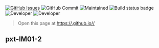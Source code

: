 [![GitHub Issues](https://img.shields.io/github/issues/xinabox/pxt-CS11.svg)](https://github.com/xinabox/pxt-CS11/issues) 
![GitHub Commit](https://img.shields.io/github/last-commit/xinabox/pxt-CS11) 
![Maintained](https://img.shields.io/maintenance/yes/2020) 
![Build status badge](https://github.com/xinabox/pxt-CS11/workflows/maker/badge.svg)
![Developer](https://img.shields.io/badge/Developer-lb-blue)
![Developer](https://img.shields.io/badge/Developer-kj-blue)

> Open this page at [https://.github.io//](https://.github.io//)

## pxt-IM01-2
